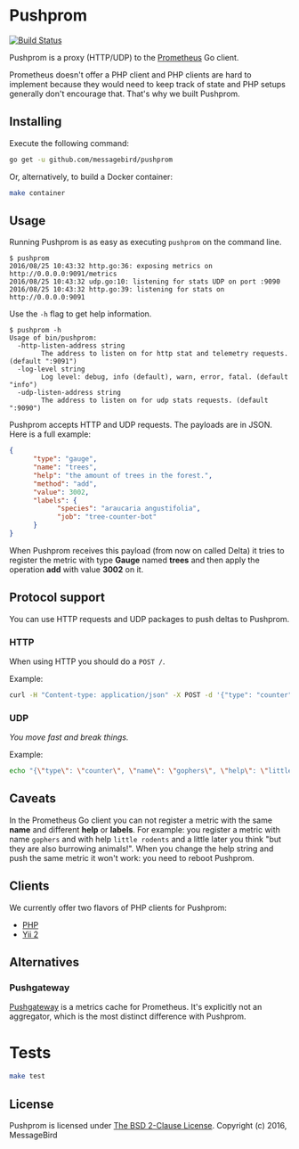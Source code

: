 
# Pushprom

[![Build Status](https://travis-ci.org/messagebird/pushprom.svg?branch=master)](https://travis-ci.org/messagebird/pushprom)

Pushprom is a proxy (HTTP/UDP) to the [Prometheus](https://prometheus.io/) Go client.

Prometheus doesn't offer a PHP client and PHP clients are hard to implement because they would need to keep track of state and PHP setups generally don't encourage that. That's why we built Pushprom.

## Installing

Execute the following command:

```bash
go get -u github.com/messagebird/pushprom
```

Or, alternatively, to build a Docker container:

```bash
make container
```


## Usage

Running Pushprom is as easy as executing `pushprom` on the command line.

```
$ pushprom
2016/08/25 10:43:32 http.go:36: exposing metrics on http://0.0.0.0:9091/metrics
2016/08/25 10:43:32 udp.go:10: listening for stats UDP on port :9090
2016/08/25 10:43:32 http.go:39: listening for stats on http://0.0.0.0:9091
```

Use the `-h` flag to get help information.

```
$ pushprom -h
Usage of bin/pushprom:
  -http-listen-address string
        The address to listen on for http stat and telemetry requests. (default ":9091")
  -log-level string
        Log level: debug, info (default), warn, error, fatal. (default "info")
  -udp-listen-address string
        The address to listen on for udp stats requests. (default ":9090")
```

Pushprom accepts HTTP and UDP requests. The payloads are in JSON. Here is a full example:

```json
{
      "type": "gauge",
      "name": "trees",
      "help": "the amount of trees in the forest.",
      "method": "add",
      "value": 3002,
      "labels": {
            "species": "araucaria angustifolia",
            "job": "tree-counter-bot"
      }
}
```

When Pushprom receives this payload (from now on called Delta) it tries to register the metric with type **Gauge** named **trees** and then apply the operation **add** with value **3002** on it.

## Protocol support

You can use HTTP requests and UDP packages to push deltas to Pushprom.

### HTTP

When using HTTP you should do a `POST /`.

Example:

```bash
curl -H "Content-type: application/json" -X POST -d '{"type": "counter", "name": "gophers", "help": "little burrowing rodents", "method": "inc"}' http://127.0.0.1:9091/
```

### UDP

*You move fast and break things.*

Example:

```bash
echo "{\"type\": \"counter\", \"name\": \"gophers\", \"help\": \"little burrowing rodents\", \"method\": \"inc\"}" | nc -u -w1 127.0.0.1 9090
```

## Caveats

In the Prometheus Go client you can not register a metric with the same **name** and different **help** or **labels**. For example: you register a metric with name `gophers` and with help `little rodents` and a little later you think "but they are also burrowing animals!". When you change the help string and push the same metric it won't work: you need to reboot Pushprom.

## Clients

We currently offer two flavors of PHP clients for Pushprom:
* [PHP](https://github.com/messagebird/pushprom-php-client)
* [Yii 2](https://github.com/messagebird/pushprom-yii2-client)

## Alternatives

### Pushgateway

[Pushgateway](https://github.com/prometheus/pushgateway) is a metrics cache for Prometheus. It's explicitly not an aggregator, which is the most distinct difference with Pushprom.

# Tests

```bash
make test
```

## License

Pushprom is licensed under [The BSD 2-Clause License](http://opensource.org/licenses/BSD-2-Clause). Copyright (c) 2016, MessageBird
